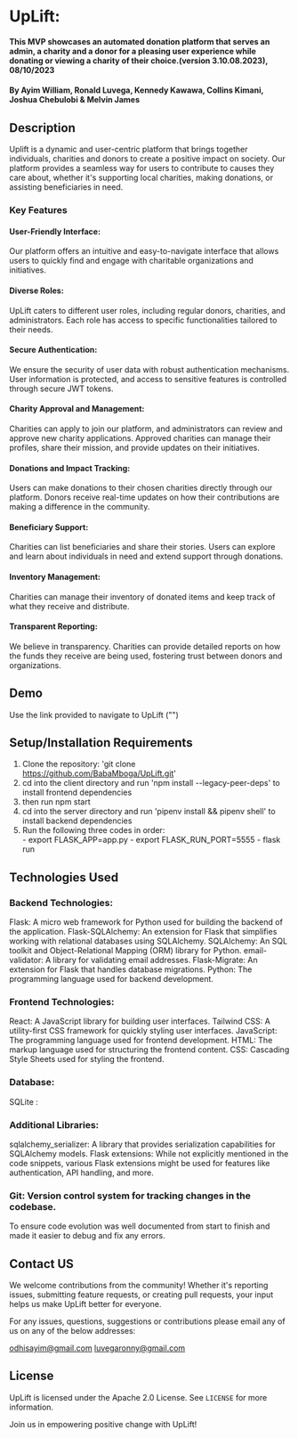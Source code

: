 # UpLift: 

#### This MVP showcases an automated donation platform that serves an admin, a charity and a donor for a pleasing user experience while donating or viewing a charity of their choice.(version 3.10.08.2023), 08/10/2023


#### By **Ayim William, Ronald Luvega, Kennedy Kawawa, Collins Kimani, Joshua Chebulobi & Melvin James**

## Description
Uplift is a dynamic and user-centric platform that brings together individuals, charities and donors to create a positive impact on society. Our platform provides a seamless way for users to contribute to causes they care about, whether it's supporting local charities, making donations, or assisting beneficiaries in need.


### Key Features

#### User-Friendly Interface: 
Our platform offers an intuitive and easy-to-navigate interface that allows users to quickly find and engage with charitable organizations and initiatives.

#### Diverse Roles: 
UpLift caters to different user roles, including regular donors, charities, and administrators. Each role has access to specific functionalities tailored to their needs.

#### Secure Authentication:
We ensure the security of user data with robust authentication mechanisms. User information is protected, and access to sensitive features is controlled through secure JWT tokens.

#### Charity Approval and Management: 
Charities can apply to join our platform, and administrators can review and approve new charity applications. Approved charities can manage their profiles, share their mission, and provide updates on their initiatives.

#### Donations and Impact Tracking: 
Users can make donations to their chosen charities directly through our platform. Donors receive real-time updates on how their contributions are making a difference in the community.

#### Beneficiary Support: 
Charities can list beneficiaries and share their stories. Users can explore and learn about individuals in need and extend support through donations.

#### Inventory Management: 
Charities can manage their inventory of donated items and keep track of what they receive and distribute.

#### Transparent Reporting: 
We believe in transparency. Charities can provide detailed reports on how the funds they receive are being used, fostering trust between donors and organizations.

## Demo

Use the link provided to navigate to UpLift ("")

## Setup/Installation Requirements

1. Clone the repository: 'git clone https://github.com/BabaMboga/UpLift.git'
2. cd into the client directory and run 'npm install --legacy-peer-deps' to install frontend dependencies
3. then run npm start 
4. cd into the server directory and run 'pipenv install && pipenv shell' to install backend dependencies
5. Run the following three codes in order:  
        - export FLASK_APP=app.py
        - export FLASK_RUN_PORT=5555
        - flask run

## Technologies Used

### Backend Technologies:

Flask: A micro web framework for Python used for building the backend of the application.
Flask-SQLAlchemy: An extension for Flask that simplifies working with relational databases using SQLAlchemy.
SQLAlchemy: An SQL toolkit and Object-Relational Mapping (ORM) library for Python.
email-validator: A library for validating email addresses.
Flask-Migrate: An extension for Flask that handles database migrations.
Python: The programming language used for backend development.

### Frontend Technologies:

React: A JavaScript library for building user interfaces.
Tailwind CSS: A utility-first CSS framework for quickly styling user interfaces.
JavaScript: The programming language used for frontend development.
HTML: The markup language used for structuring the frontend content.
CSS: Cascading Style Sheets used for styling the frontend.

### Database:

SQLite : 

### Additional Libraries:

sqlalchemy_serializer: A library that provides serialization capabilities for SQLAlchemy models.
Flask extensions: While not explicitly mentioned in the code snippets, various Flask extensions might be used for features like authentication, API handling, and more.

### Git: Version control system for tracking changes in the codebase.

To ensure code evolution was well documented from start to finish and made it easier to debug and fix any errors.

## Contact US
We welcome contributions from the community! Whether it's reporting issues, submitting feature requests, or creating pull requests, your input helps us make UpLift better for everyone.

For any issues, questions, suggestions or contributions please email any of us on any of the below addresses:

odhisayim@gmail.com
luvegaronny@gmail.com

## License

UpLift is licensed under the Apache 2.0 License. See `LICENSE` for more information.
 
Join us in empowering positive change with UpLift!